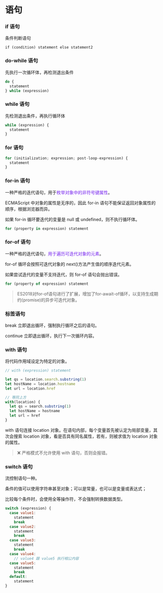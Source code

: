 
# 语句

### if 语句

条件判断语句

`if (condition) statement else statement2`

### do-while 语句

先执行一次循环体，再检测退出条件

```javascript
do {
  statement
} while (expression)
```

### while 语句

先检测退出条件，再执行循环体

```javascript
while (expression) {
  statement
}
```

### for 语句

```javascript
for (initialization; expression; post-loop-expression) {
  statement
}
```

### for-in 语句

一种严格的迭代语句，用于<span style="color: #7623ef;">枚举对象中的非符号键属性</span>。

ECMAScript 中对象的属性是无序的，因此 for-in 语句不能保证返回对象属性的顺序，根据浏览器而异。

如果 for-in 循环要迭代的变量是 null 或 undefined，则不执行循环体。

```javascript
for (property in expression) statement
```

### for-of 语句

一种严格的迭代语句，<span style="color: #7623ef;">用于遍历可迭代对象的元素</span>。

for-of 循环会按照可迭代对象的 next()方法产生值的顺序迭代元素。

如果尝试迭代的变量不支持迭代，则 for-of 语句会抛出错误。

```javascript
for (property of expression) statement
```

> ES2018对for-of语句进行了扩展，增加了for-await-of循环，以支持生成期约(promise)的异步可迭代对象。

### 标签语句

break 立即退出循环，强制执行循环之后的语句。

continue 立即退出循环，执行下一次循环内容。

### with 语句

将代码作用域设定为特定的对象。

```javascript
// with (expression) statement

let qs = location.search.substring(1)
let hostName = location.hostname
let url = location.href

// 等同上方
with(location) {
  let qs = search.substring(1)
  let hostName = hostname
  let url = href
}
```

with 语句连接 location 对象。在语句内部，每个变量首先被认定为局部变量，其次会搜索 location 对象，看是否具有同名属性，若有，则被求值为 location 对象的属性。

> ❌ 严格模式不允许使用 with 语句，否则会报错。


### switch 语句

流控制语句一种。

条件的值可以使用字符串甚至对象；可以是常量，也可以是变量或表达式；

比较每个条件时，会使用全等操作符，不会强制转换数据类型。

```javascript
switch (expression) {
  case value1:
    statement
    break
  case value2:
    statement
    break
  case value3:
    statement
    break
  case value4:
    // value4 跟 value5 执行相公内容
  case value5:
    statement
    break
  default:
    statement
}
```



